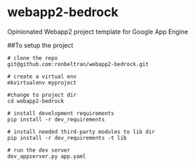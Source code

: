 # webapp2-bedrock
Opinionated Webapp2 project template for Google App Engine

##To setup the project

    # clone the repo
    git@github.com:ronbeltran/webapp2-bedrock.git

    # create a virtual env
    mkvirtualenv myproject

    #change to project dir
    cd webapp2-bedrock

    # install development requirements
    pip install -r dev_requirements

    # install needed third-party modules to lib dir
    pip install -r dev_requirements -t lib

    # run the dev server
    dev_appserver.py app.yaml
